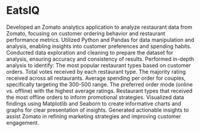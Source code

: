 # EatsIQ
Developed an Zomato analytics application to analyze restaurant data from Zomato, focusing on customer ordering behavior and restaurant performance metrics. 
Utilized Python and Pandas for data manipulation and analysis, enabling insights into customer preferences and spending habits. 
Conducted data exploration and cleaning to prepare the dataset for analysis, ensuring accuracy and consistency of results.
Performed in-depth analysis to identify:
The most popular restaurant types based on customer orders.
Total votes received by each restaurant type.
The majority rating received across all restaurants.
Average spending per order for couples, specifically targeting the 300-500 range.
The preferred order mode (online vs. offline) with the highest average ratings.
Restaurant types that received the most offline orders to inform promotional strategies.
Visualized data findings using Matplotlib and Seaborn to create informative charts and graphs for clear presentation of insights.
Generated actionable insights to assist Zomato in refining marketing strategies and improving customer engagement.
